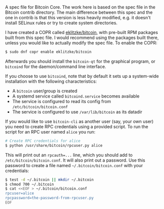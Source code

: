 A spec file for Bitcoin Core. The work here is based on the spec file in the
Bitcoin contrib directory. The main difference between this spec and the one in
contrib is that this version is less heavily modified, e.g. it doesn't install
SELinux rules or try to create system directories.

I have created a COPR called
[eklitzke/bitcoin](https://copr.fedorainfracloud.org/coprs/eklitzke/bitcoin/),
with pre-built RPM packages built from this spec file. I would recommend using
the packages built there, unless you would like to actually modify the spec
file. To enable the COPR:

```bash
$ sudo dnf copr enable eklitzke/bitcoin
```

Afterwards you should install the `bitcoin-qt` for the graphical program, or
`bitcoind` for the daemon/command line interface.

If you choose to use `bitcoind`, note that by default it sets up a system-wide
installation with the following characteristics:

 * A `bitcoin` user/group is created
 * A systemd service called `bitcoind.service` becomes available
 * The service is configured to read its config from `/etc/bitcoin/bitcoin.conf`
 * The service is configured to use `/var/lib/bitcoin` as its datadir

If you would like to use `bitcoin-cli` as another user (say, your own user) you
need to create RPC credentials using a provided script. To run the script for an
RPC user named `alice` you run:

```bash
# Create RPC credentials for alice
$ python /usr/share/bitcoin/rpcuser.py alice
```

This will print out an `rpcauth=...` line, which you should add to
`/etc/bitcoin/bitcoin.conf`. It will also print out a password. Use this
password to create a file named `~/.bitcoin/bitcoin.conf` with your credentials:

```bash
$ test -d ~/.bitcoin || mkdir ~/.bitcoin
$ chmod 700 ~/.bitcoin
$ cat <<EOF > ~/.bitcoin/bitcoin.conf
rpcuser=alice
rpcpassword=the-password-from-rpcuser.py
EOF
```
